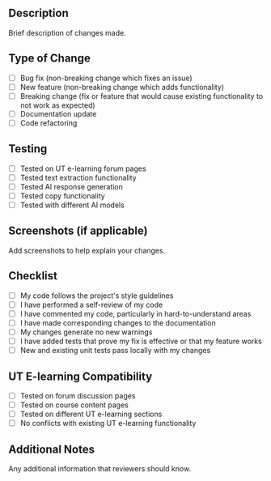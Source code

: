 ## Description
Brief description of changes made.

## Type of Change
- [ ] Bug fix (non-breaking change which fixes an issue)
- [ ] New feature (non-breaking change which adds functionality)
- [ ] Breaking change (fix or feature that would cause existing functionality to not work as expected)
- [ ] Documentation update
- [ ] Code refactoring

## Testing
- [ ] Tested on UT e-learning forum pages
- [ ] Tested text extraction functionality
- [ ] Tested AI response generation
- [ ] Tested copy functionality
- [ ] Tested with different AI models

## Screenshots (if applicable)
Add screenshots to help explain your changes.

## Checklist
- [ ] My code follows the project's style guidelines
- [ ] I have performed a self-review of my code
- [ ] I have commented my code, particularly in hard-to-understand areas
- [ ] I have made corresponding changes to the documentation
- [ ] My changes generate no new warnings
- [ ] I have added tests that prove my fix is effective or that my feature works
- [ ] New and existing unit tests pass locally with my changes

## UT E-learning Compatibility
- [ ] Tested on forum discussion pages
- [ ] Tested on course content pages
- [ ] Tested on different UT e-learning sections
- [ ] No conflicts with existing UT e-learning functionality

## Additional Notes
Any additional information that reviewers should know.

